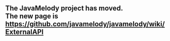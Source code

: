## The JavaMelody project has moved. <br /> The new page is https://github.com/javamelody/javamelody/wiki/ExternalAPI ##
